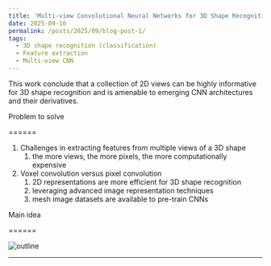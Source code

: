 ```yaml
---
title: 'Multi-view Convolutional Neural Networks for 3D Shape Recognition'
date: 2025-09-16
permalink: /posts/2025/09/blog-post-1/
tags:
  - 3D shape recognition (classification)
  - Feature extraction
  - Multi-view CNN
---
```


This work conclude that a collection of 2D views can be highly informative for 3D shape recognition and is amenable to emerging CNN architectures and their derivatives.

Problem to solve

======

1. Challenges in extracting features from multiple views of a 3D shape
   1. the more views, the more pixels, the more computationally expensive
2. Voxel convolution versus pixel convolution
   1. 2D representations are more efficient for 3D shape recognition
   2. leveraging advanced image representation techniques
   3. mesh image datasets are available to pre-train CNNs

Main idea

======

![outline](https://worfsmile.github.io//assets/images/2025-09-16-blog-post-1/img1.png)

------
